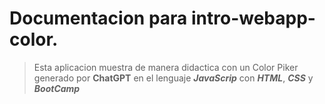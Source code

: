# Documentacion para intro-webapp-color.
>Esta aplicacion muestra de manera didactica con un Color Piker generado por **ChatGPT** en el lenguaje ***JavaScrip*** con ***HTML***, ***CSS*** y ***BootCamp***
